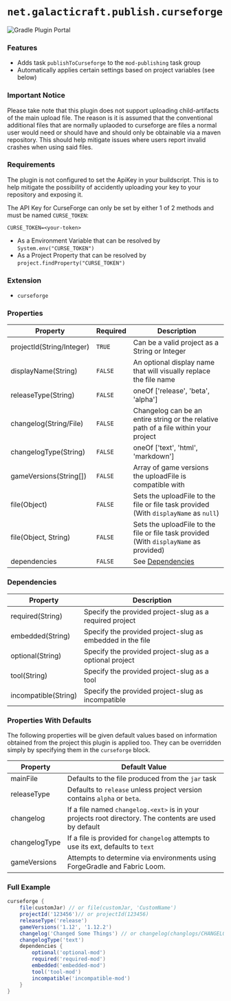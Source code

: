 # `net.galacticraft.publish.curseforge`

![Gradle Plugin Portal](https://img.shields.io/gradle-plugin-portal/v/net.galacticraft.gradle.publishing.curseforge?style=plastic)

### Features

- Adds task `publishToCurseforge` to the `mod-publishing` task group
- Automatically applies certain settings based on project variables (see below)


### Important Notice

Please take note that this plugin does not support uploading child-artifacts of the main upload file. The reason is it is assumed that the conventional additional files that are normally uplaoded to curseforge are files a normal user would need or should have and should only be obtainable via a maven repository. This should help mitigate issues where users report invalid crashes when using said files.

### Requirements

The plugin is not configured to set the ApiKey in your buildscript. This is to help mitigate the possibility of accidently uploading your key to your repository and exposing it.

The API Key for CurseForge can only be set by either 1 of 2 methods and must be named `CURSE_TOKEN`:

`CURSE_TOKEN=<your-token>`

- As a Environment Variable that can be resolved by `System.env("CURSE_TOKEN")`
- As a Project Property that can be resolved by `project.findProperty("CURSE_TOKEN")`

### Extension

- `curseforge`

### Properties

| Property                    | Required 	| Description                                                                                          	|
|---------------------------- |------------ |-------------------------------------------------------------------------------------------------------|
| projectId(String/Integer)   |	`TRUE`	 	| Can be a valid project as a String or Integer                                                        	|
| displayName(String)  		  |	`FALSE`	| An optional display name that will visually replace the file name                                     |
| releaseType(String)         |	`FALSE`	| oneOf ['release', 'beta', 'alpha']                                                                   	|
| changelog(String/File)      |	`FALSE`	| Changelog can be an entire string or the relative path of a file within your project                 	|
| changelogType(String)       |	`FALSE`	| oneOf ['text', 'html', 'markdown']                                                                   	|
| gameVersions(String[])      |	`FALSE`	| Array of game versions the uploadFile is compatible with                                             	|
| file(Object)                |	`FALSE`	| Sets the uploadFile to the file or file task provided (With `displayName` as `null`)				|
| file(Object, String)        |	`FALSE`	| Sets the uploadFile to the file or file task provided (With `displayName` as provided)				|
| dependencies 				  |	`FALSE`	| See [Dependencies](#dependencies)                                              						|

### Dependencies

| Property                   	| Description                                                                                          	|
|----------------------------	|------------------------------------------------------------------------------------------------------	|
| required(String) 	          	| Specify the provided project-slug as a required project                                              	|
| embedded(String)    	      	| Specify the provided project-slug as embedded in the file		                                      	|
| optional(String) 	          	| Specify the provided project-slug as a optional project                                              	|
| tool(String)               	| Specify the provided project-slug as a tool                                                          	|
| incompatible(String)       	| Specify the provided project-slug as incompatible			                                 			|

### Properties With Defaults

The following properties will be given default values based on information obtained from the project this plugin is applied too. They can be overridden simply by specifying them in the `curseforge` block. 

| Property      	| Default Value                                                                                                                                               	|
|---------------	|-------------------------------------------------------------------------------------------------------------	|
| mainFile   	    | Defaults to the file produced from the `jar` task                                                           	|
| releaseType   	| Defaults to `release` unless project version contains `alpha` or `beta`.                        		|
| changelog     	| If a file named `changelog.<ext>` is in your projects root directory. The contents are used by default   |
| changelogType     | If a file is provided for `changelog` attempts to use its ext, defaults to `text`    						|
| gameVersions  	| Attempts to determine via environments using ForgeGradle and Fabric Loom. 									|

### Full Example

```gradle
curseforge {
	file(customJar) // or file(customJar, 'CustomName')
	projectId('123456')// or projectId(123456)
	releaseType('release')
	gameVersions('1.12', '1.12.2')
	changelog('Changed Some Things') // or changelog(changlogs/CHANGELOG.md)
	changelogType('text')
	dependencies {
		optional('optional-mod')
		required('required-mod')
		embedded('embedded-mod')
		tool('tool-mod')
		incompatible('incompatible-mod')
	}
}
```